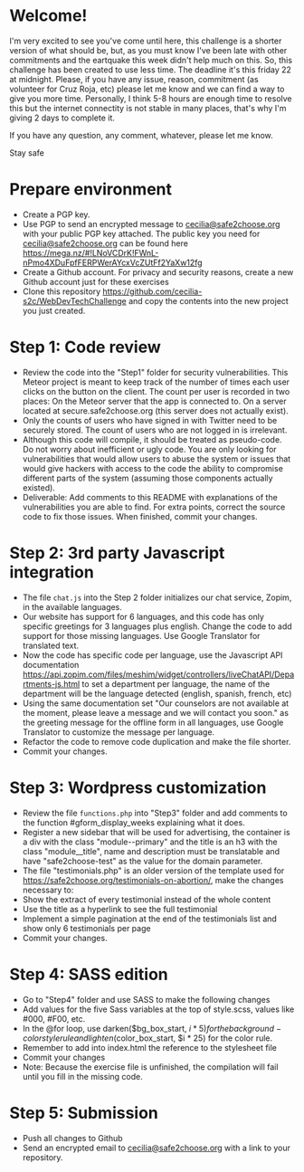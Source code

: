 # Welcome!
I'm very excited to see you've come until here, this challenge is a shorter version of what should be, but, as you must know I've been late with other commitments and the eartquake this week didn't help much on this. So, this challenge has been created to use less time. The deadline it's this friday 22 at midnight. Please, if you have any issue, reason, commitment (as volunteer for Cruz Roja, etc) please let me know and we can find a way to give you more time. Personally, I think 5-8 hours are enough time to resolve this but the internet connectity is not stable in many places, that's why I'm giving 2 days to complete it.

If you have any question, any comment, whatever, please let me know.

Stay safe

# Prepare environment
* Create a PGP key.
* Use PGP to send an encrypted message to cecilia@safe2choose.org with your public PGP key attached. The public key you need for cecilia@safe2choose.org can be found here https://mega.nz/#!LNoVCDrK!FWnL-nPmo4XDuFpfFERPWerAYcxVcZUtFf2YaXw12fg
* Create a Github account. For privacy and security reasons, create a new Github account just for these exercises
* Clone this repository https://github.com/cecilia-s2c/WebDevTechChallenge and copy the contents into the new project you just created.

# Step 1: Code review
* Review the code into the "Step1" folder for security vulnerabilities. This Meteor project is meant to keep track of the number of times each user clicks on the button on the client. The count per user is recorded in two places: On the Meteor server that the app is connected to. On a server located at secure.safe2choose.org (this server does not actually exist).
* Only the counts of users who have signed in with Twitter need to be securely stored. The count of users who are not logged in is irrelevant.
* Although this code will compile, it should be treated as pseudo-code. Do not worry about inefficient or ugly code. You are only looking for vulnerabilities that would allow users to abuse the system or issues that would give hackers with access to the code the ability to compromise different parts of the system (assuming those components actually existed).
* Deliverable: Add comments to this README with explanations of the vulnerabilities you are able to find. For extra points, correct the source code to fix those issues. When finished, commit your changes.

# Step 2: 3rd party Javascript integration
* The file `chat.js` into the Step 2 folder initializes our chat service, Zopim, in the available languages. 
* Our website has support for 6 languages, and this code has only specific greetings for 3 languages plus english. Change the code to add support for those missing languages. Use Google Translator for translated text. 
* Now the code has specific code per language, use the Javascript API documentation https://api.zopim.com/files/meshim/widget/controllers/liveChatAPI/Departments-js.html to set a department per language, the name of the department will be the language detected (english, spanish, french, etc)
* Using the same documentation set "Our counselors are not available at the moment, please leave a message and we will contact you soon." as the greeting message for the offline form in all languages, use Google Translator to customize the message per language.
* Refactor the code to remove code duplication and make the file shorter. 
* Commit your changes.

# Step 3: Wordpress customization
* Review the file `functions.php` into "Step3" folder and add comments to the function #gform_display_weeks explaining what it does.
* Register a new sidebar that will be used for advertising, the container is a div with the class "module--primary" and the title is an h3 with the class "module__title", name and description must be translatable and have "safe2choose-test" as the value for the domain parameter.
* The file "testimonials.php" is an older version of the template used for https://safe2choose.org/testimonials-on-abortion/, make the changes necessary to:
* Show the extract of every testimonial instead of the whole content
* Use the title as a hyperlink to see the full testimonial
* Implement a simple pagination at the end of the testimonials list and show only 6 testimonials per page
* Commit your changes.

# Step 4: SASS edition
* Go to "Step4" folder and use SASS to make the following changes
* Add values for the five Sass variables at the top of style.scss, values like #000, #F00, etc.
* In the @for loop, use darken($bg_box_start, $i * 5) for the background-color style rule and lighten($color_box_start, $i * 25) for the color rule.
* Remember to add into index.html the reference to the stylesheet file
* Commit your changes
* Note: Because the exercise file is unfinished, the compilation will fail until you fill in the missing code.

# Step 5: Submission
* Push all changes to Github
* Send an encrypted email to cecilia@safe2choose.org with a link to your repository.
